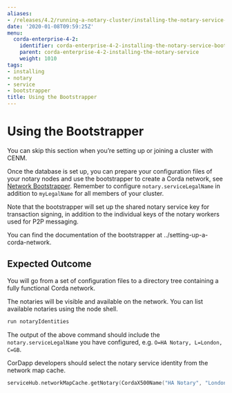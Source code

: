 ```yaml
---
aliases:
- /releases/4.2/running-a-notary-cluster/installing-the-notary-service-bootstrapper.html
date: '2020-01-08T09:59:25Z'
menu:
  corda-enterprise-4-2:
    identifier: corda-enterprise-4-2-installing-the-notary-service-bootstrapper
    parent: corda-enterprise-4-2-installing-the-notary-service
    weight: 1010
tags:
- installing
- notary
- service
- bootstrapper
title: Using the Bootstrapper
---
```



# Using the Bootstrapper

You can skip this section when you’re setting up or joining a cluster with CENM.

Once the database is set up, you can prepare your configuration files of your notary
nodes and use the bootstrapper to create a Corda network, see
[Network Bootstrapper](../network-bootstrapper.md). Remember to configure
`notary.serviceLegalName` in addition to `myLegalName` for all members of
your cluster.

Note that the bootstrapper will set up the shared notary service key for
transaction signing, in addition to the individual keys of the notary workers
used for P2P messaging.

You can find the documentation of the bootstrapper at ../setting-up-a-corda-network.


## Expected Outcome

You will go from a set of configuration files to a directory tree containing a fully functional Corda network.

The notaries will be visible and available on the network. You can list available notaries using the node shell.

```sh
run notaryIdentities
```

The output of the above command should include the `notary.serviceLegalName`
you have configured, e.g. `O=HA Notary, L=London, C=GB`.

CorDapp developers should select the notary service identity from the network map cache.

```kotlin
serviceHub.networkMapCache.getNotary(CordaX500Name("HA Notary", "London", "GB"))
```

